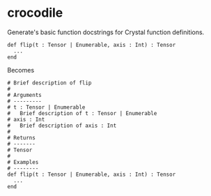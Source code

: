 # crocodile

Generate's basic function docstrings for Crystal function definitions.

```crystal
def flip(t : Tensor | Enumerable, axis : Int) : Tensor
  ...
end
```

Becomes

```crystal
# Brief description of flip
#
# Arguments
# ---------
# t : Tensor | Enumerable
#   Brief description of t : Tensor | Enumerable
# axis : Int
#   Brief description of axis : Int
#
# Returns
# -------
# Tensor
#
# Examples
# --------
def flip(t : Tensor | Enumerable, axis : Int) : Tensor
  ...
end
```
